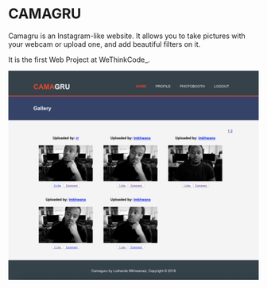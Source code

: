 # CAMAGRU

Camagru is an Instagram-like website. It allows you to take pictures with your webcam or upload one, and add beautiful filters on it.

It is the first Web Project at WeThinkCode_.

![Preview](WIP.png)
